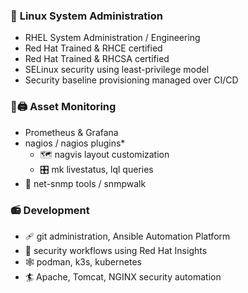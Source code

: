 ### 🔧 **Linux System Administration**   
   - RHEL System Administration / Engineering
   - Red Hat Trained & RHCE certified
   - Red Hat Trained & RHCSA certified
   - SELinux security using least-privilege model
   - Security baseline provisioning managed over CI/CD

 ### 🔭🖨️ Asset Monitoring  
   - Prometheus & Grafana
   - nagios / nagios plugins* 
     - 🗺️ nagvis layout customization
     - 🎛️ mk livestatus, lql queries
   - 🦷 net-snmp tools / snmpwalk

 ### 📻 Development
   - 🩹 git administration, Ansible Automation Platform
   - 🔐 security workflows using Red Hat Insights
   - 🕸️ podman, k3s, kubernetes
   - 🏄 Apache, Tomcat, NGINX security automation 
